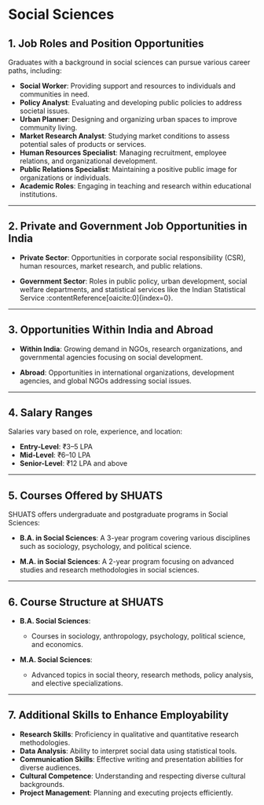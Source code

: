 # Social Sciences

## 1. Job Roles and Position Opportunities

Graduates with a background in social sciences can pursue various career paths, including:

- **Social Worker**: Providing support and resources to individuals and communities in need.
- **Policy Analyst**: Evaluating and developing public policies to address societal issues.
- **Urban Planner**: Designing and organizing urban spaces to improve community living.
- **Market Research Analyst**: Studying market conditions to assess potential sales of products or services.
- **Human Resources Specialist**: Managing recruitment, employee relations, and organizational development.
- **Public Relations Specialist**: Maintaining a positive public image for organizations or individuals.
- **Academic Roles**: Engaging in teaching and research within educational institutions.

---

## 2. Private and Government Job Opportunities in India

- **Private Sector**: Opportunities in corporate social responsibility (CSR), human resources, market research, and public relations.

- **Government Sector**: Roles in public policy, urban development, social welfare departments, and statistical services like the Indian Statistical Service :contentReference[oaicite:0]{index=0}.

---

## 3. Opportunities Within India and Abroad

- **Within India**: Growing demand in NGOs, research organizations, and governmental agencies focusing on social development.

- **Abroad**: Opportunities in international organizations, development agencies, and global NGOs addressing social issues.

---

## 4. Salary Ranges

Salaries vary based on role, experience, and location:

- **Entry-Level**: ₹3–5 LPA
- **Mid-Level**: ₹6–10 LPA
- **Senior-Level**: ₹12 LPA and above

---

## 5. Courses Offered by SHUATS

SHUATS offers undergraduate and postgraduate programs in Social Sciences:

- **B.A. in Social Sciences**: A 3-year program covering various disciplines such as sociology, psychology, and political science.

- **M.A. in Social Sciences**: A 2-year program focusing on advanced studies and research methodologies in social sciences.

---

## 6. Course Structure at SHUATS

- **B.A. Social Sciences**:

  - Courses in sociology, anthropology, psychology, political science, and economics.

- **M.A. Social Sciences**:

  - Advanced topics in social theory, research methods, policy analysis, and elective specializations.

---

## 7. Additional Skills to Enhance Employability

- **Research Skills**: Proficiency in qualitative and quantitative research methodologies.
- **Data Analysis**: Ability to interpret social data using statistical tools.
- **Communication Skills**: Effective writing and presentation abilities for diverse audiences.
- **Cultural Competence**: Understanding and respecting diverse cultural backgrounds.
- **Project Management**: Planning and executing projects efficiently.